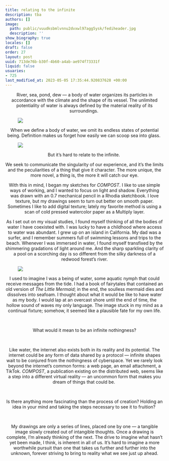 ```yaml
---
title: relating to the infinite
description: tba
authors: []
image:
  path: public/vuudksbmlvnnu2dvxwl97agg5ysk/fediheader.jpg
  description: ''
show_biography: true
locales: []
draft: false
order: 27
layout: post
uuid: 713de76b-b30f-4b60-a4ab-ae974f73331f
liquid: false
usuaries:
- 725
last_modified_at: 2023-05-05 17:35:44.920837628 +00:00
---
```


<p style="text-align:center">River, sea, pond, dew — a body of water organizes its particles in accordance with the climate and the shape of its vessel. The unlimited potentiality of water is always defined by the material reality of its surroundings.&nbsp;</p><figure><img src="public/zt54vtc7qgihnmqffbxk1964hlys/water_transparent_4.png" class="max-w-100" controls="false"></figure><p style="text-align:end"></p><p style="text-align:center">When we define a body of water, we omit its endless states of potential being. Definition makes us forget how easily we can scoop sea into glass.&nbsp;</p><figure><img src="public/hfri59dijaqxrdqcbigt6nar22ej/water_transparent_6.png" class="max-w-100" controls="false"></figure><p style="text-align:center">But it’s hard to relate to the infinite.&nbsp;</p><p style="text-align:center">We seek to communicate the singularity of our experience, and it’s the limits and the peculiarities of a thing that give it character. The more unique, the more novel, a thing is, the more it will catch our eye.</p><p style="text-align:center"></p><p style="text-align:center">With this in mind, I began my sketches for <em>COMPOST</em>. I like to use simple ways of working, and I wanted to focus on light and shadow. Everything was drawn with an 0.7 mechanical pencil in a Rhodia sketchbook. I love texture, but my drawings seem to turn out better on smooth paper. Sometimes I like to add digital texture; lately my favorite method is using a scan of cold pressed watercolor paper as a Multiply layer.</p><p style="text-align:center"></p><p style="text-align:center">As I set out on my visual studies, I found myself thinking of all the bodies of water I have coexisted with. I was lucky to have a childhood where access to water was abundant. I grew up on an island in California. My dad was a surfer, and I remember summers full of swimming lessons and trips to the beach. Whenever I was immersed in water, I found myself transfixed by the shimmering gradations of light around me. And the sharp sparkling clarity of a pool on a scorching day is so different from the silky darkness of a redwood forest’s river.</p><figure><img src="public/wufad4i3br1nc4go04m97ihr6bx8/water_transparent_10.png" class="max-w-100" controls="false"></figure><p style="text-align:center">I used to imagine I was a being of water, some aquatic nymph that could receive messages from the tide. I had a book of fairytales that contained an old version of <em>The Little Mermaid</em>; in the end, the soulless mermaid dies and dissolves into seafoam. I thought about what it would be like to have water as my body. I would lap at an overcast shore until the end of time, the hollow sound of waves my only language. The image stuck in my mind as a continual fixture; somehow, it seemed like a plausible fate for my own life.</p><p style="text-align:center"><br></p><p style="text-align:center">What would it mean to be an infinite nothingness?</p><p style="text-align:center"><br></p><p style="text-align:center">Like water, the internet also exists both in its reality and its potential. The internet could be any form of data shared by a protocol — infinite shapes wait to be conjured from the nothingness of cyberspace. Yet we rarely look beyond the internet’s common forms: a web page, an email attachment, a TikTok. <em>COMPOST</em>, a publication existing on the distributed web, seems like a step into a different virtual reality — an uncommon form that makes you dream of things that could be.&nbsp;</p><p style="text-align:center"><br></p><p style="text-align:center">Is there anything more fascinating than the process of creation? Holding an idea in your mind and taking the steps necessary to see it to fruition?&nbsp;</p><p style="text-align:center"><br></p><p style="text-align:center">My drawings are only a series of lines, placed one by one — a tangible image slowly created out of intangible thoughts. Once a drawing is complete, I’m already thinking of the next. The drive to imagine what hasn’t yet been made, I think, is inherent in all of us. It’s hard to imagine a more worthwhile pursuit than one that takes us further and further into the unknown, forever striving to bring to reality what we see just up ahead.</p>